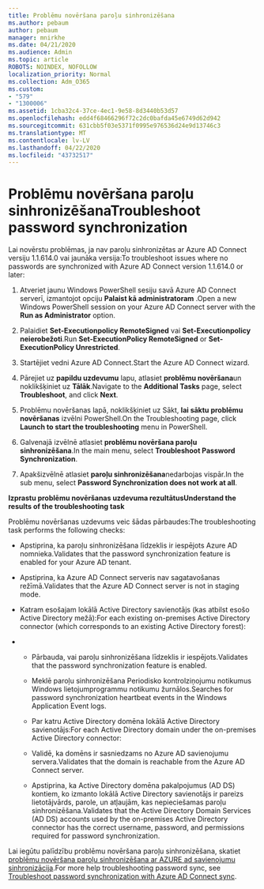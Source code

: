 ```yaml
---
title: Problēmu novēršana paroļu sinhronizēšana
ms.author: pebaum
author: pebaum
manager: mnirkhe
ms.date: 04/21/2020
ms.audience: Admin
ms.topic: article
ROBOTS: NOINDEX, NOFOLLOW
localization_priority: Normal
ms.collection: Adm_O365
ms.custom:
- "579"
- "1300006"
ms.assetid: 1cba32c4-37ce-4ec1-9e58-8d3440b53d57
ms.openlocfilehash: edd4f68466296f72c2dc0bafda45e6749d62d942
ms.sourcegitcommit: 631cbb5f03e5371f0995e976536d24e9d13746c3
ms.translationtype: MT
ms.contentlocale: lv-LV
ms.lasthandoff: 04/22/2020
ms.locfileid: "43732517"
---
```

# <a name="troubleshoot-password-synchronization"></a><span data-ttu-id="38672-102">Problēmu novēršana paroļu sinhronizēšana</span><span class="sxs-lookup"><span data-stu-id="38672-102">Troubleshoot password synchronization</span></span>

<span data-ttu-id="38672-103">Lai novērstu problēmas, ja nav paroļu sinhronizētas ar Azure AD Connect versiju 1.1.614.0 vai jaunāka versija:</span><span class="sxs-lookup"><span data-stu-id="38672-103">To troubleshoot issues where no passwords are synchronized with Azure AD Connect version 1.1.614.0 or later:</span></span>
  
1. <span data-ttu-id="38672-104">Atveriet jaunu Windows PowerShell sesiju savā Azure AD Connect serverī, izmantojot opciju **Palaist kā administratoram** .</span><span class="sxs-lookup"><span data-stu-id="38672-104">Open a new Windows PowerShell session on your Azure AD Connect server with the **Run as Administrator** option.</span></span>

2. <span data-ttu-id="38672-105">Palaidiet **Set-Executionpolicy RemoteSigned** vai **Set-Executionpolicy neierobežoti**.</span><span class="sxs-lookup"><span data-stu-id="38672-105">Run **Set-ExecutionPolicy RemoteSigned** or **Set-ExecutionPolicy Unrestricted**.</span></span>

3. <span data-ttu-id="38672-106">Startējiet vedni Azure AD Connect.</span><span class="sxs-lookup"><span data-stu-id="38672-106">Start the Azure AD Connect wizard.</span></span>

4. <span data-ttu-id="38672-107">Pārejiet uz **papildu uzdevumu** lapu, atlasiet **problēmu novēršana**un noklikšķiniet uz **Tālāk**.</span><span class="sxs-lookup"><span data-stu-id="38672-107">Navigate to the **Additional Tasks** page, select **Troubleshoot**, and click **Next**.</span></span>

5. <span data-ttu-id="38672-108">Problēmu novēršanas lapā, noklikšķiniet uz Sākt, **lai sāktu problēmu novēršanas** izvēlni PowerShell.</span><span class="sxs-lookup"><span data-stu-id="38672-108">On the Troubleshooting page, click **Launch to start the troubleshooting** menu in PowerShell.</span></span>

6. <span data-ttu-id="38672-109">Galvenajā izvēlnē atlasiet **problēmu novēršana paroļu sinhronizēšana**.</span><span class="sxs-lookup"><span data-stu-id="38672-109">In the main menu, select **Troubleshoot Password Synchronization**.</span></span>

7. <span data-ttu-id="38672-110">Apakšizvēlnē atlasiet **paroļu sinhronizēšana**nedarbojas vispār.</span><span class="sxs-lookup"><span data-stu-id="38672-110">In the sub menu, select **Password Synchronization does not work at all**.</span></span>

<span data-ttu-id="38672-111">**Izprastu problēmu novēršanas uzdevuma rezultātus**</span><span class="sxs-lookup"><span data-stu-id="38672-111">**Understand the results of the troubleshooting task**</span></span>
  
<span data-ttu-id="38672-112">Problēmu novēršanas uzdevums veic šādas pārbaudes:</span><span class="sxs-lookup"><span data-stu-id="38672-112">The troubleshooting task performs the following checks:</span></span>
  
- <span data-ttu-id="38672-113">Apstiprina, ka paroļu sinhronizēšana līdzeklis ir iespējots Azure AD nomnieka.</span><span class="sxs-lookup"><span data-stu-id="38672-113">Validates that the password synchronization feature is enabled for your Azure AD tenant.</span></span>

- <span data-ttu-id="38672-114">Apstiprina, ka Azure AD Connect serveris nav sagatavošanas režīmā.</span><span class="sxs-lookup"><span data-stu-id="38672-114">Validates that the Azure AD Connect server is not in staging mode.</span></span>

- <span data-ttu-id="38672-115">Katram esošajam lokālā Active Directory savienotājs (kas atbilst esošo Active Directory mežā):</span><span class="sxs-lookup"><span data-stu-id="38672-115">For each existing on-premises Active Directory connector (which corresponds to an existing Active Directory forest):</span></span>

- 
  - <span data-ttu-id="38672-116">Pārbauda, vai paroļu sinhronizēšana līdzeklis ir iespējots.</span><span class="sxs-lookup"><span data-stu-id="38672-116">Validates that the password synchronization feature is enabled.</span></span>

  - <span data-ttu-id="38672-117">Meklē paroļu sinhronizēšana Periodisko kontrolziņojumu notikumus Windows lietojumprogrammu notikumu žurnālos.</span><span class="sxs-lookup"><span data-stu-id="38672-117">Searches for password synchronization heartbeat events in the Windows Application Event logs.</span></span>

  - <span data-ttu-id="38672-118">Par katru Active Directory domēna lokālā Active Directory savienotājs:</span><span class="sxs-lookup"><span data-stu-id="38672-118">For each Active Directory domain under the on-premises Active Directory connector:</span></span>

  - <span data-ttu-id="38672-119">Validē, ka domēns ir sasniedzams no Azure AD savienojumu servera.</span><span class="sxs-lookup"><span data-stu-id="38672-119">Validates that the domain is reachable from the Azure AD Connect server.</span></span>

  - <span data-ttu-id="38672-120">Apstiprina, ka Active Directory domēna pakalpojumus (AD DS) kontiem, ko izmanto lokālā Active Directory savienotājs ir pareizs lietotājvārds, parole, un atļaujām, kas nepieciešamas paroļu sinhronizēšana.</span><span class="sxs-lookup"><span data-stu-id="38672-120">Validates that the Active Directory Domain Services (AD DS) accounts used by the on-premises Active Directory connector has the correct username, password, and permissions required for password synchronization.</span></span>

<span data-ttu-id="38672-121">Lai iegūtu palīdzību problēmu novēršana paroļu sinhronizēšana, skatiet [problēmu novēršana paroļu sinhronizēšana ar AZURE ad savienojumu sinhronizācija](https://docs.microsoft.com/azure/active-directory/connect/active-directory-aadconnectsync-troubleshoot-password-synchronization).</span><span class="sxs-lookup"><span data-stu-id="38672-121">For more help troubleshooting password sync, see [Troubleshoot password synchronization with Azure AD Connect sync](https://docs.microsoft.com/azure/active-directory/connect/active-directory-aadconnectsync-troubleshoot-password-synchronization).</span></span>
  